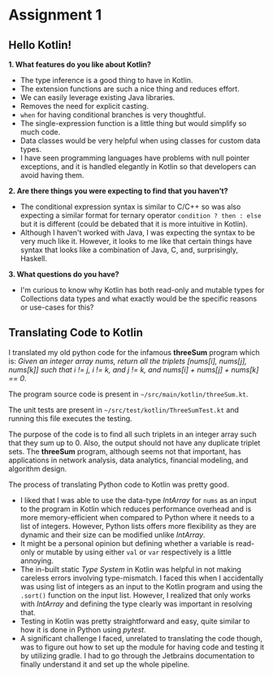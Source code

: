 # Assignment 1

## Hello Kotlin!

**1. What features do you like about Kotlin?**

- The type inference is a good thing to have in Kotlin.
- The extension functions are such a nice thing and reduces effort.
- We can easily leverage existing Java libraries.
- Removes the need for explicit casting.
- `when` for having conditional branches is very thoughtful.
- The single-expression function is a little thing but would simplify so much code.
- Data classes would be very helpful when using classes for custom data types.
- I have seen programming languages have problems with null pointer exceptions, and it is handled elegantly
  in Kotlin so that developers can avoid having them.

**2. Are there things you were expecting to find that you haven’t?**

- The conditional expression syntax is similar to C/C++ so was also expecting a similar format for ternary operator `condition ? then : else` but it is different (could be debated that it is more intuitive in Kotlin).
- Although I haven't worked with Java, I was expecting the syntax to be very much like it. However, it looks to me like that certain things have syntax that looks like a combination of Java, C, and, surprisingly, Haskell.

**3. What questions do you have?**

- I'm curious to know why Kotlin has both read-only and mutable types for Collections data types and what exactly would be the specific reasons or use-cases for this?

## Translating Code to Kotlin

I translated my old python code for the infamous **threeSum** program which is: *Given an integer array nums, 
return all the triplets [nums[i], nums[j], nums[k]] such that i != j, i != k, and j != k, and nums[i] + nums[j] + nums[k] == 0*.

The program source code is present in `~/src/main/kotlin/threeSum.kt`. 

The unit tests are present in `~/src/test/kotlin/ThreeSumTest.kt` and running this file executes the testing.

The purpose of the code is to find all such triplets in an integer array such that they sum up to 0. Also, the output should not have any duplicate triplet sets. 
The **threeSum** program, although seems not that important, has applications in network analysis, data analytics, financial modeling, and algorithm design.

The process of translating Python code to Kotlin was pretty good. 

- I liked that I was able to use the data-type *IntArray* for `nums` as an input to the program in Kotlin which 
reduces performance overhead and is more memory-efficient when compared to Python where it needs to a list of integers. However, Python lists offers more flexibility
as they are dynamic and their size can be modified unlike *IntArray*.
- It might be a personal opinion but defining whether a variable is read-only or mutable by using either `val` or `var` respectively is 
a little annoying.
- The in-built static *Type System* in Kotlin was helpful in not making careless errors involving type-mismatch. I faced this when I accidentally was using list of 
integers as an input to the Kotlin program and using the `.sort()` function on the input list. However, I realized that only works with *IntArray* and defining the type clearly was important in resolving that.
- Testing in Kotlin was pretty straightforward and easy, quite similar to how it is done in Python using *pytest*.
- A significant challenge I faced, unrelated to translating the code though, was to figure out how to set up the module for having code and testing it by utilizing gradle. 
I had to go through the Jetbrains documentation to finally understand it and set up the whole pipeline.